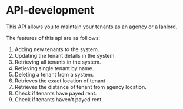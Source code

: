 # API-development
This API allows you to maintain your tenants as an agency or a lanlord.

The features of this api are as folllows:

1. Adding new tenants to the system.
2. Updating the tenant details in the system.
3. Retrieving all tenants in the system.
4. Retieving single tenant by name.
5. Deleting a tenant from a system.
6. Retrieves the exact location of tenant
7. Retrieves the distance of tenant from agency location.
6. Check if tenants have payed rent.
7. Check if tenants haven't payed rent.
